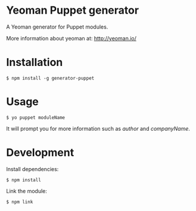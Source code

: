 # Yeoman Puppet generator

A Yeoman generator for Puppet modules.

More information about yeoman at: http://yeoman.io/

# Installation

````
$ npm install -g generator-puppet
````

# Usage

````
$ yo puppet moduleName
````

It will prompt you for more information such as *author* and *companyName*.

# Development

Install dependencies:

````
$ npm install
````

Link the module:

````
$ npm link
````
